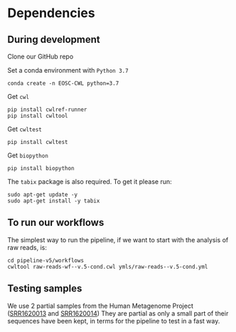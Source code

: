 # Dependencies 

## During development

Clone our GitHub repo

Set a conda environment with `Python 3.7`

```
conda create -n EOSC-CWL python=3.7
```

Get `cwl` 

```
pip install cwlref-runner
pip install cwltool
```

Get `cwltest`

```
pip install cwltest
```

Get `biopython`


    pip install biopython


The `tabix` package is also required. To get it please run:

    sudo apt-get update -y
    sudo apt-get install -y tabix



## To run our workflows

The simplest way to run the pipeline, if we want to start with the analysis of raw reads, is:

``` 
cd pipeline-v5/workflows
cwltool raw-reads-wf--v.5-cond.cwl ymls/raw-reads--v.5-cond.yml
```


## Testing samples

We use 2 partial samples from the Human Metagenome Project ([SRR1620013](https://www.ebi.ac.uk/ena/browser/view/SRR1620013) and [SRR1620014](https://www.ebi.ac.uk/ena/browser/view/SRR1620014))
They are partial as only a small part of their sequences have been kept, in terms for the pipeline to test in a fast way. 




